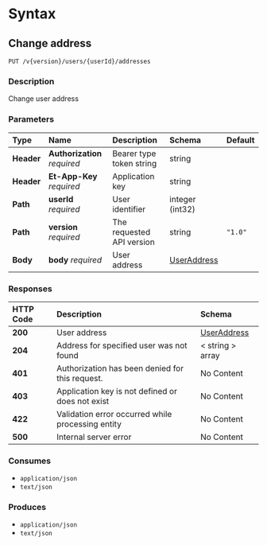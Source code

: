# Syntax

## Change address

```text
PUT /v{version}/users/{userId}/addresses
```

### Description

Change user address

### Parameters

| Type | Name | Description | Schema | Default |
| :--- | :--- | :--- | :--- | :--- |
| **Header** | **Authorization**   _required_ | Bearer type token string | string |  |
| **Header** | **Et-App-Key**   _required_ | Application key | string |  |
| **Path** | **userId**   _required_ | User identifier | integer \(int32\) |  |
| **Path** | **version**   _required_ | The requested API version | string | `"1.0"` |
| **Body** | **body**   _required_ | User address | [UserAddress](../../definitions.md#useraddress) |  |

### Responses

| HTTP Code | Description | Schema |
| :--- | :--- | :--- |
| **200** | User address | [UserAddress](../../definitions.md#useraddress) |
| **204** | Address for specified user was not found | &lt; string &gt; array |
| **401** | Authorization has been denied for this request. | No Content |
| **403** | Application key is not defined or does not exist | No Content |
| **422** | Validation error occurred while processing entity | No Content |
| **500** | Internal server error | No Content |

### Consumes

* `application/json`
* `text/json`

### Produces

* `application/json`
* `text/json`

